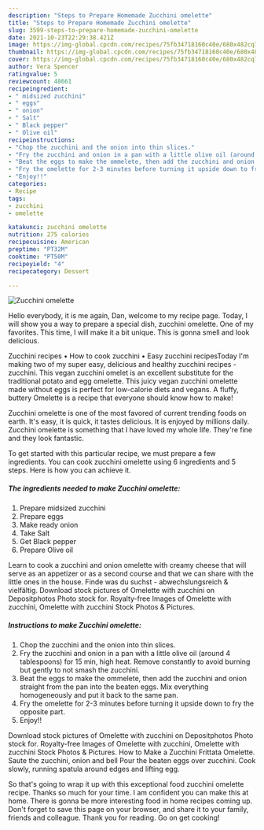 ```yaml
---
description: "Steps to Prepare Homemade Zucchini omelette"
title: "Steps to Prepare Homemade Zucchini omelette"
slug: 3599-steps-to-prepare-homemade-zucchini-omelette
date: 2021-10-23T22:29:38.421Z
image: https://img-global.cpcdn.com/recipes/75fb34718160c40e/680x482cq70/zucchini-omelette-recipe-main-photo.jpg
thumbnail: https://img-global.cpcdn.com/recipes/75fb34718160c40e/680x482cq70/zucchini-omelette-recipe-main-photo.jpg
cover: https://img-global.cpcdn.com/recipes/75fb34718160c40e/680x482cq70/zucchini-omelette-recipe-main-photo.jpg
author: Vera Spencer
ratingvalue: 5
reviewcount: 48661
recipeingredient:
- " midsized zucchini"
- " eggs"
- " onion"
- " Salt"
- " Black pepper"
- " Olive oil"
recipeinstructions:
- "Chop the zucchini and the onion into thin slices."
- "Fry the zucchini and onion in a pan with a little olive oil (around 4 tablespoons) for 15 min, high heat. Remove constantly to avoid burning but gently to not smash the zucchini."
- "Beat the eggs to make the ommelete, then add the zucchini and onion straight from the pan into the beaten eggs. Mix everything homogeneously and put it back to the same pan."
- "Fry the omelette for 2-3 minutes before turning it upside down to fry the opposite part."
- "Enjoy!!"
categories:
- Recipe
tags:
- zucchini
- omelette

katakunci: zucchini omelette 
nutrition: 275 calories
recipecuisine: American
preptime: "PT32M"
cooktime: "PT50M"
recipeyield: "4"
recipecategory: Dessert

---
```



![Zucchini omelette](https://img-global.cpcdn.com/recipes/75fb34718160c40e/680x482cq70/zucchini-omelette-recipe-main-photo.jpg)

Hello everybody, it is me again, Dan, welcome to my recipe page. Today, I will show you a way to prepare a special dish, zucchini omelette. One of my favorites. This time, I will make it a bit unique. This is gonna smell and look delicious.

Zucchini recipes • How to cook zucchini • Easy zucchini recipesToday I&#39;m making two of my super easy, delicious and healthy zucchini recipes - zucchini. This vegan zucchini omelet is an excellent substitute for the traditional potato and egg omelette. This juicy vegan zucchini omelette made without eggs is perfect for low-calorie diets and vegans. A fluffy, buttery Omelette is a recipe that everyone should know how to make!

Zucchini omelette is one of the most favored of current trending foods on earth. It's easy, it is quick, it tastes delicious. It is enjoyed by millions daily. Zucchini omelette is something that I have loved my whole life. They're fine and they look fantastic.


To get started with this particular recipe, we must prepare a few ingredients. You can cook zucchini omelette using 6 ingredients and 5 steps. Here is how you can achieve it.

<!--inarticleads1-->

##### The ingredients needed to make Zucchini omelette:

1. Prepare  midsized zucchini
1. Prepare  eggs
1. Make ready  onion
1. Take  Salt
1. Get  Black pepper
1. Prepare  Olive oil


Learn to cook a zucchini and onion omelette with creamy cheese that will serve as an appetizer or as a second course and that we can share with the little ones in the house. Finde was du suchst - abwechslungsreich &amp; vielfältig. Download stock pictures of Omelette with zucchini on Depositphotos Photo stock for. Royalty-free Images of Omelette with zucchini, Omelette with zucchini Stock Photos &amp; Pictures. 

<!--inarticleads2-->

##### Instructions to make Zucchini omelette:

1. Chop the zucchini and the onion into thin slices.
1. Fry the zucchini and onion in a pan with a little olive oil (around 4 tablespoons) for 15 min, high heat. Remove constantly to avoid burning but gently to not smash the zucchini.
1. Beat the eggs to make the ommelete, then add the zucchini and onion straight from the pan into the beaten eggs. Mix everything homogeneously and put it back to the same pan.
1. Fry the omelette for 2-3 minutes before turning it upside down to fry the opposite part.
1. Enjoy!!


Download stock pictures of Omelette with zucchini on Depositphotos Photo stock for. Royalty-free Images of Omelette with zucchini, Omelette with zucchini Stock Photos &amp; Pictures. How to Make a Zucchini Frittata Omelette. Saute the zucchini, onion and bell Pour the beaten eggs over zucchini. Cook slowly, running spatula around edges and lifting egg. 

So that's going to wrap it up with this exceptional food zucchini omelette recipe. Thanks so much for your time. I am confident you can make this at home. There is gonna be more interesting food in home recipes coming up. Don't forget to save this page on your browser, and share it to your family, friends and colleague. Thank you for reading. Go on get cooking!
